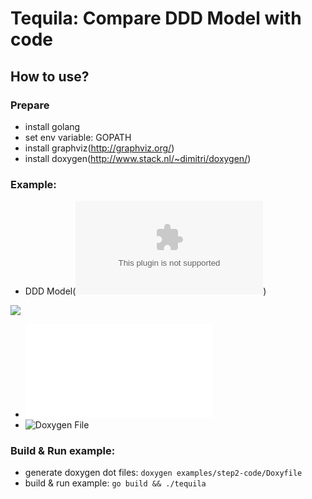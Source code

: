 # Tequila: Compare DDD Model with code

## How to use?
### Prepare
* install golang
* set env variable: GOPATH
* install graphviz(http://graphviz.org/)
* install doxygen(http://www.stack.nl/~dimitri/doxygen/)

### Example:
* DDD Model(![dot file](/examples/step2-problem.dot))

![](https://rawgit.com/newlee/tequila/master/examples/step2-problem.png)

* ![Code](/examples/step2-code/code.h)
* ![Doxygen File](/examples/step2-code/Doxyfile)

### Build & Run example:
* generate doxygen dot files:
    `doxygen examples/step2-code/Doxyfile`
* build & run example:
    `go build && ./tequila `
